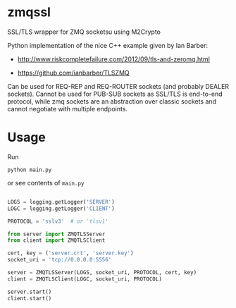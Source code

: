 zmqssl
======

SSL/TLS wrapper for ZMQ socketsu using M2Crypto

Python implementation of the nice C++ example given by Ian Barber:

- http://www.riskcompletefailure.com/2012/09/tls-and-zeromq.html

- https://github.com/ianbarber/TLSZMQ


Can be used for REQ-REP and REQ-ROUTER sockets (and probably DEALER sockets).
Cannot be used for PUB-SUB sockets as SSL/TLS is
end-to-end protocol, while zmq sockets are an abstraction
over classic sockets and cannot negotiate with multiple endpoints.


Usage
======

Run

`python main.py`

or see contents of `main.py`


```python

LOGS = logging.getLogger('SERVER')
LOGC = logging.getLogger('CLIENT')

PROTOCOL = 'sslv3'  # or 'tlsv1'

from server import ZMQTLSServer
from client import ZMQTLSClient

cert, key = ('server.crt', 'server.key')
socket_uri = 'tcp://0.0.0.0:5556'

server = ZMQTLSServer(LOGS, socket_uri, PROTOCOL, cert, key)
client = ZMQTLSClient(LOGC, socket_uri, PROTOCOL)

server.start()
client.start()

```
